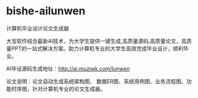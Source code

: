 # bishe-ailunwen
计算机毕业设计论文生成器

大宝软件结合最新AI技术，为大学生提供一键生成,高质量源码,高质量论文，高质量PPT的一站式解决方案。助力计算机专业的大学生高效完成毕业设计，顺利毕业。

AI毕设源码生成地址：http://ai.muziwk.com/lunwen

论文说明：论文自动生成系统架构图、  数据ER图、系统用例图、业务流程图、功能时序图，针对计算机专业的论文生成器。
